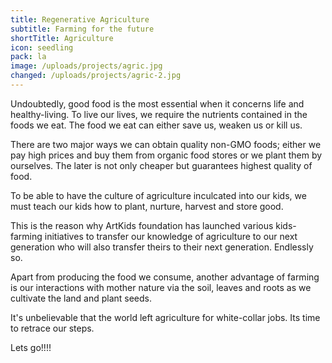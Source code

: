 ```yaml
---
title: Regenerative Agriculture
subtitle: Farming for the future
shortTitle: Agriculture
icon: seedling
pack: la
image: /uploads/projects/agric.jpg
changed: /uploads/projects/agric-2.jpg
---
```

Undoubtedly, good food is the most essential when it concerns life and healthy-living. To live our lives, we require the nutrients contained in the foods we eat. The food we eat can either save us, weaken us or kill us.

There are two major ways we can obtain quality non-GMO foods; either we pay high prices and buy them from organic food stores or we plant them by ourselves.
The later is not only cheaper but guarantees highest quality of food.

To be able to have the culture of agriculture inculcated into our kids, we must teach our kids how to plant, nurture, harvest and store good.

This is the reason why ArtKids foundation has launched various kids-farming initiatives to transfer our knowledge of agriculture to our next generation who will also transfer theirs to their next generation. Endlessly so.

Apart from producing the food we consume, another advantage of farming is our interactions with mother nature via the soil, leaves and roots as we cultivate the land and plant seeds.

It's unbelievable that the world left agriculture for white-collar jobs. Its time to retrace our steps.

Lets go!!!!